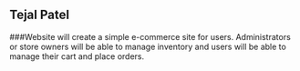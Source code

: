 
## Tejal Patel
###Website will create a simple e-commerce site for users. Administrators or store owners will be able to manage inventory and users will be able to manage their cart and place orders.
